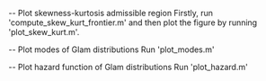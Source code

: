 -- Plot skewness-kurtosis admissible region
Firstly, run 'compute_skew_kurt_frontier.m' and then plot the figure by running 'plot_skew_kurt.m'.

-- Plot modes of Glam distributions
Run 'plot_modes.m'

-- Plot hazard function of Glam distributions
Run 'plot_hazard.m'
